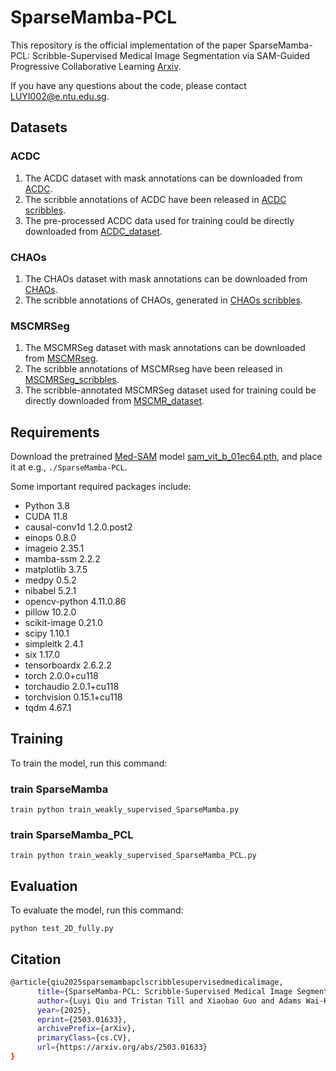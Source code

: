 # SparseMamba-PCL

This repository is the official implementation of the paper SparseMamba-PCL: Scribble-Supervised Medical Image Segmentation via SAM-Guided Progressive Collaborative Learning [Arxiv](https://arxiv.org/abs/2503.01633).

If you have any questions about the code, please contact LUYI002@e.ntu.edu.sg.

## Datasets

### ACDC
1. The ACDC dataset with mask annotations can be downloaded from [ACDC](https://www.creatis.insa-lyon.fr/Challenge/acdc/).
2. The scribble annotations of ACDC have been released in [ACDC scribbles](https://vios-s.github.io/multiscale-adversarial-attention-gates/data). 
3. The pre-processed ACDC data used for training could be directly downloaded from [ACDC_dataset](https://github.com/HiLab-git/WSL4MIS/tree/main/data/ACDC).

### CHAOs
1. The CHAOs dataset with mask annotations can be downloaded from [CHAOs](https://www.sciencedirect.com/science/article/abs/pii/S1361841520303145).
2. The scribble annotations of CHAOs, generated in [CHAOs scribbles](https://link.springer.com/chapter/10.1007/978-3-031-16452-1_23). 

### MSCMRSeg
1. The MSCMRSeg dataset with mask annotations can be downloaded from [MSCMRseg](https://zmiclab.github.io/zxh/0/mscmrseg19/data.html). 
2. The scribble annotations of MSCMRseg have been released in [MSCMRSeg_scribbles](https://github.com/BWGZK/CycleMix/tree/main/MSCMRSeg_scribbles). 
3. The scribble-annotated MSCMRSeg dataset used for training could be directly downloaded from [MSCMR_dataset](https://github.com/BWGZK/CycleMix/tree/main/MSCMR_dataset).

## Requirements

Download the pretrained [Med-SAM](https://github.com/bowang-lab/MedSAM?tab=readme-ov-file) model [sam_vit_b_01ec64.pth](https://huggingface.co/datasets/Gourieff/ReActor/blob/main/models/sams/sam_vit_b_01ec64.pth), and place it at e.g., `./SparseMamba-PCL`.

Some important required packages include:
* Python 3.8
* CUDA 11.8
* causal-conv1d 1.2.0.post2
* einops 0.8.0
* imageio 2.35.1
* mamba-ssm 2.2.2
* matplotlib 3.7.5
* medpy 0.5.2
* nibabel 5.2.1
* opencv-python 4.11.0.86
* pillow 10.2.0
* scikit-image 0.21.0
* scipy 1.10.1
* simpleitk 2.4.1
* six 1.17.0
* tensorboardx 2.6.2.2 
* torch 2.0.0+cu118
* torchaudio 2.0.1+cu118
* torchvision 0.15.1+cu118
* tqdm 4.67.1 

## Training

To train the model, run this command:

### train SparseMamba

```train python train_weakly_supervised_SparseMamba.py```

### train SparseMamba_PCL

```train python train_weakly_supervised_SparseMamba_PCL.py```


## Evaluation

To evaluate the model, run this command:

``` python test_2D_fully.py ```

## Citation

```bash
@article{qiu2025sparsemambapclscribblesupervisedmedicalimage,
      title={SparseMamba-PCL: Scribble-Supervised Medical Image Segmentation via SAM-Guided Progressive Collaborative Learning}, 
      author={Luyi Qiu and Tristan Till and Xiaobao Guo and Adams Wai-Kin Kong},
      year={2025},
      eprint={2503.01633},
      archivePrefix={arXiv},
      primaryClass={cs.CV},
      url={https://arxiv.org/abs/2503.01633}
}
``` 
